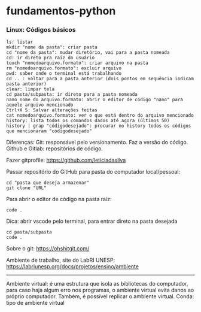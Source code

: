 # fundamentos-python

### Linux: Códigos básicos
```
ls: listar
mkdir "nome da pasta": criar pasta
cd "nome da pasta": mudar diretório, vai para a pasta nomeada
cd: ir direto pra raíz do usuário
touch "nomedoarquivo.formato": criar arquivo na pasta
rm "nomedoarquivo.formato": excluir arquivo
pwd: saber onde o terminal está trabalhando
cd .. : voltar para a pasta anterior (dois pontos em sequência indicam pasta anterior)
clear: limpar tela
cd pasta/subpasta: ir direto para a pasta nomeada
nano nome do arquivo.formato: abrir o editor de código "nano" para aquele arquivo mencionado
Ctrl+X S: Salvar alterações feitas
cat nomedoarquivo.formato: ver o que está dentro do arquivo mencionado
history: lista todos os comandos dados até agora (últimos 50)
history | grap "códigodesejado": procurar no history todos os códigos que mencionaram "códigodesejado" 
```

Diferenças:
Git: responsável pelo versionamento. Faz a versão do código.
Github e Gitlab: repositórios de código.

Fazer gitprofile: https://github.com/leticiadasilva

Passar repositório do GitHub para pasta do computador local/pessoal:

```
cd "pasta que deseja armazenar"
git clone "URL"
```

Para abrir o editor de código na pasta raíz:
```
code .
```
Dica: abrir vscode pelo terminal, para entrar direto na pasta desejada
```
cd pasta/subpasta
code .
```

Sobre o git: https://ohshitgit.com/

Ambiente de trabalho, site do LabRI UNESP: https://labriunesp.org/docs/projetos/ensino/ambiente


-----
Ambiente virtual: é uma estrutura que isola as bibliotecas do computador, para caso haja algum erro nos programas, o ambiente virtual evita danos ao próprio computador. Também, é possível replicar o ambiente virtual.
Conda: tipo de ambiente virtual

